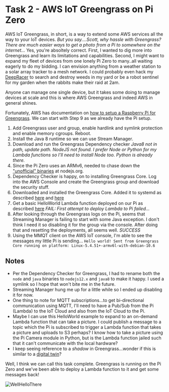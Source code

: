 # Task 2 - AWS IoT Greengrass on Pi Zero

AWS IoT Greengrass, in short, is a way to extend some AWS services all the way to your IoT devices.  *But you say....Scott, why hassle with Greengrass?  There are much easier ways to get a photo from a Pi to somewhere on the internet...* Yes, you're absoltely correct.  First, I wanted to dig more into Greengrass and learn its limitations and capabilities.  Second, I might want to expand my fleet of devices from one lonely Pi Zero to many..all waiting eagerly to do my bidding.  I can envision anything from a weather station to a solar array tracker to a mesh network.  I could probably even hack my [DeepRacer](https://github.com/scottpletcher/deepracer) to search and destroy weeds in my yard or be a robot sentinel for my garden when the rabbits make their raid at 2am. 

Anyone can manage one single device, but it takes some doing to manage devices at scale and this is where AWS Greengrass and indeed AWS in general shines.

Fortunately, AWS has documentation on [how to setup a Raspberry Pi for Greengrass](https://docs.aws.amazon.com/greengrass/latest/developerguide/setup-filter.rpi.html).  We can start with Step 9 as we already have the Pi setup.

1. Add Greengrass user and group, enable hardlink and symlink protection and enable memory cgroups. Reboot.
2. Install the Java 8 runtime so we can use Stream Manager.
3. Download and run the Greengrass Dependency checker  *Java8 not in path, update path. NodeJS not found.  I prefer Node or Python for my Lambda functions so I'll need to install Node too.  Python is already there.*
4. Since the Pi Zero uses an ARMv6, needed to chase down the ["unofficial" binaries](https://unofficial-builds.nodejs.org/download/release/v12.19.0/) at nodejs.org.
5. Dependency Checker is happy, on to installing Greengrass Core.  Log into the AWS Console and create the Greengrass group and download the security stuff.
6. Downloaded and installed the Greengrass Core.  Added it to systemd as described [here](https://docs.aws.amazon.com/greengrass/latest/developerguide/gg-core.html#start-on-boot) and [here](https://www.raspberrypi.org/documentation/linux/usage/systemd.md)
7. Get a basic HelloWorld Lambda function deployed on our Pi as described [here](https://docs.aws.amazon.com/greengrass/latest/developerguide/module3-I.html) *FAIL: First attempt to deploy Lambda to Pi failed...*
8. After looking through the Greengrass logs on the Pi, seems that Streaming Manager is failing to start with some Java exception.  I don't think I need it so disabling it for the group via the console.  After doing that and resetting the deployments, all seems well. *SUCCESS*
9. Using the MMQT client on the AWS IoT console, I'm able to see the messages my little Pi is sending...
```Hello world! Sent from Greengrass Core running on platform: Linux-5.4.51+-armv6l-with-debian-10.6```


## Notes
- Per the Dependency Checker for Greengrass, I had to rename both the ```node``` and ```java``` binaries to ```nodejs12.x``` and ```java8``` to make it happy.  I used a symlink so I hope that won't bite me in the future.
- Streaming Manager hung me up for a little while so I ended up disabling it for now.  
- One thing to note for MQTT subscriptions...to get bi-directional communication using MQTT, I'll need to have a Pub/Sub from the Pi (Lambda) to the IoT Cloud and also from the IoT Cloud to the Pi.
- Maybe I can use this HelloWorld example to expand to an on-demand Lambda function that can take a picture.  I could publish a message to a topic which the Pi is subscribed to trigger a Lambda function that takes a picture and uploads to S3 perhaps?  I know how to take a picture using the Pi Camera module in Python, but is the Lambda function jailed such that it can't communicate with the local hardware?
- I keep seeing reference to a *shadow* in Greengrass...wonder if this is similar to a [digital twin](https://en.wikipedia.org/wiki/Digital_twin)?

Well, I think we can call this task complete.  Greengrass is running on the Pi Zero and we've been able to deploy a Lambda function to it and get some messages back!

![WellHelloThere](./img/IoTMQTT.png)